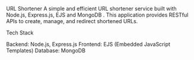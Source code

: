 URL Shortener
A simple and efficient URL shortener service built with Node.js, Express.js, EJS and MongoDB . This application provides RESTful APIs to create, manage, and redirect shortened URLs.

Tech Stack

Backend: Node.js, Express.js
Frontend: EJS (Embedded JavaScript Templates)
Database: MongoDB 